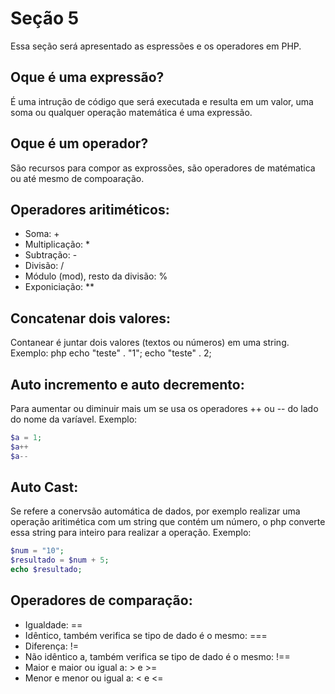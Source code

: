 # Seção 5
Essa seção será apresentado as espressões e os operadores em PHP.

## Oque é uma expressão? 
É uma intrução de código que será executada e resulta em um valor, uma soma ou qualquer operação matemática é uma expressão. 

## Oque é um operador? 
 São recursos para compor as exprossões, são operadores de matématica ou até mesmo de compoaração. 


## Operadores aritiméticos: 
- Soma: + 
- Multiplicação: *
- Subtração: - 
- Divisão: /
- Módulo (mod), resto da divisão: %
- Exponiciação: **

## Concatenar dois valores: 
Contanear é juntar dois valores (textos ou números) em uma string.
Exemplo: 
 php
 echo "teste" . "1"; 
 echo "teste" . 2; 


## Auto incremento e auto decremento:
Para aumentar ou diminuir mais um se usa os operadores ++ ou -- do lado do nome da varíavel. 
Exemplo: 
 ```php 
$a = 1; 
$a++
$a--
 ```

## Auto Cast: 
Se refere a conervsão automática de dados, por exemplo realizar uma operação aritimética com um string que contém um número, o php converte essa string para inteiro para realizar a operação.
Exemplo: 
```php
$num = "10";
$resultado = $num + 5; 
echo $resultado;
```

## Operadores de comparação: 
- Igualdade: ==
- Idêntico, também verifica se tipo de dado é o mesmo: ===
- Diferença: !=
- Não idêntico a, também verifica se tipo de dado é o     mesmo: !==
- Maior e maior ou igual a: > e >=
- Menor e menor ou igual a: < e <=
